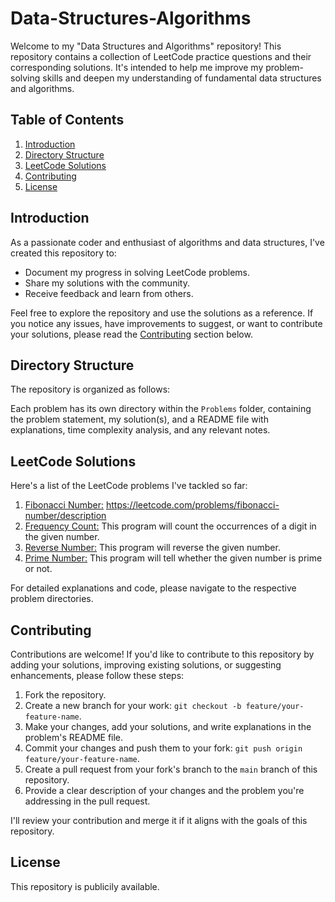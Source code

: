 # Data-Structures-Algorithms

Welcome to my "Data Structures and Algorithms" repository! This repository contains a collection of LeetCode practice questions and their corresponding solutions. It's intended to help me improve my problem-solving skills and deepen my understanding of fundamental data structures and algorithms.

## Table of Contents

1. [Introduction](#introduction)
2. [Directory Structure](#directory-structure)
3. [LeetCode Solutions](#leetcode-solutions)
4. [Contributing](#contributing)
5. [License](#license)

## Introduction

As a passionate coder and enthusiast of algorithms and data structures, I've created this repository to:

- Document my progress in solving LeetCode problems.
- Share my solutions with the community.
- Receive feedback and learn from others.

Feel free to explore the repository and use the solutions as a reference. If you notice any issues, have improvements to suggest, or want to contribute your solutions, please read the [Contributing](#contributing) section below.

## Directory Structure

The repository is organized as follows:

Each problem has its own directory within the `Problems` folder, containing the problem statement, my solution(s), and a README file with explanations, time complexity analysis, and any relevant notes.

## LeetCode Solutions

Here's a list of the LeetCode problems I've tackled so far:

1. [Fibonacci Number:](./src/Fibonacci.java) https://leetcode.com/problems/fibonacci-number/description
2. [Frequency Count:](./src/FrequencyCount.java) This program will count the occurrences of a digit in the given number.
3. [Reverse Number:](./src/ReverseNumber.java) This program will reverse the given number.
4. [Prime Number:](./src/PrimeNumber.java) This program will tell whether the given number is prime or not.

For detailed explanations and code, please navigate to the respective problem directories.

## Contributing

Contributions are welcome! If you'd like to contribute to this repository by adding your solutions, improving existing solutions, or suggesting enhancements, please follow these steps:

1. Fork the repository.
2. Create a new branch for your work: `git checkout -b feature/your-feature-name`.
3. Make your changes, add your solutions, and write explanations in the problem's README file.
4. Commit your changes and push them to your fork: `git push origin feature/your-feature-name`.
5. Create a pull request from your fork's branch to the `main` branch of this repository.
6. Provide a clear description of your changes and the problem you're addressing in the pull request.

I'll review your contribution and merge it if it aligns with the goals of this repository.

## License

This repository is publicily available.
